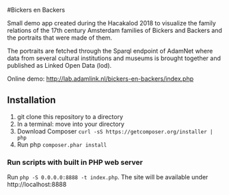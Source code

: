 #Bickers en Backers

Small demo app created during the Hacakalod 2018 to visualize the family relations of the 17th century Amsterdam families of Bickers and Backers and the portraits that were made of them.

The portraits are fetched through the Sparql endpoint of AdamNet where data from several cultural institutions and museums is brought together and published as Linked Open Data (lod).

Online demo: http://lab.adamlink.nl/bickers-en-backers/index.php 

## Installation

1. git clone this repository to a directory
1. In a terminal: move into your directory
1. Download Composer ```curl -sS https://getcomposer.org/installer | php```
1. Run php ```composer.phar install```

### Run scripts with built in PHP web server
Run `php -S 0.0.0.0:8888 -t index.php`. The site will be available under http://localhost:8888